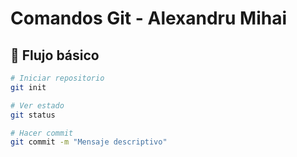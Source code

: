 # Comandos Git - Alexandru Mihai

## 🔄 Flujo básico
```bash
# Iniciar repositorio
git init

# Ver estado
git status

# Hacer commit
git commit -m "Mensaje descriptivo"